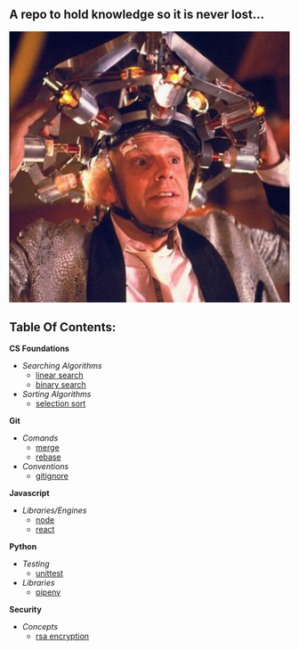 ## A repo to hold knowledge so it is never lost...

![Image of Doc Brown](Doc.jpg)

## Table Of Contents:

**CS Foundations**
* *Searching Algorithms*
    * [linear search](cs-foundations/search/linear_search.py)
    * [binary search](cs-foundations/search/binary_search.py)
* *Sorting Algorithms*
    * [selection sort](cs-foundations/sort/selection_sort.py)

**Git**
* *Comands*
    * [merge](git/merge/merge.md)
    * [rebase](git/rebase/rebase.md)
* *Conventions*
    * [gitignore](git/gitignore.md)

**Javascript**
* *Libraries/Engines*
    * [node](javascript/node.md)
    * [react](javascript/react)

**Python**
* *Testing*
    * [unittest](python/unittest.md)
* *Libraries*
    * [pipenv](python/pipenv.md)

**Security**
* *Concepts*
    * [rsa encryption](security/rsa-encryption/rsa-encryption.md)
